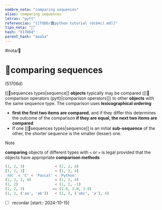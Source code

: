 ```yaml
---
nombre_nota: "comparing sequences"
alias: comparing sequences
letras: "pytt"
referencias: "[[TODO/🏛️python tutorial (dcb4c).md]]"
tipo_nota: "📑"
hash: "51706d"
parent_hash: "aea5a"
---
```


#nota/📑

# 📑comparing sequences
<div class="hash">(51706d)</div>




[[🔌sequences types|sequence]]  __objects__ typically may be compared ([[📑comparison operators (pytt)|comparison operators]]) to other __objects__ with the same sequence type. The comparison uses __lexicographical ordering__

- __first the first two items are compared__, and if they differ this determines the outcome of the comparison __if they are equal, the next two items are compared__
- If one [[🔌sequences types|sequence]] is an initial __sub-sequence__ of the other, the shorter sequence is the smaller (lesser) one.


> [!NOTE] 
 __comparing__ objects of different types with `<` or `>` is legal provided that the objects have appropriate __comparison methods__

```python
(1, 2, 3)              < (1, 2, 4)
[1, 2, 3]              < [1, 2, 4]
'ABC' < 'C' < 'Pascal' < 'Python'
(1, 2, 3, 4)           < (1, 2, 4)
(1, 2)                 < (1, 2, -1)
(1, 2, 3)             == (1.0, 2.0, 3.0)
(1, 2, ('aa', 'ab'))   < (1, 2, ('abc', 'a'), 4)
```



- [ ] recordar  [start:: 2024-10-15]